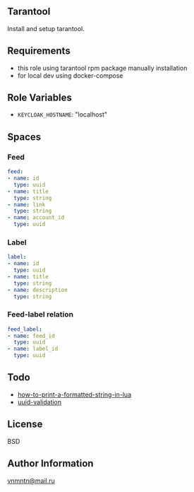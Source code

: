 ## Tarantool

Install and setup tarantool.

## Requirements

- this role using tarantool rpm package manually installation
- for local dev using docker-compose

## Role Variables

- `KEYCLOAK_HOSTNAME`: "localhost"

## Spaces

### Feed

```yaml
feed:
- name: id
  type: uuid
- name: title
  type: string
- name: link 
  type: string
- name: account_id
  type: uuid
```

### Label

```yaml
label:
- name: id
  type: uuid
- name: title
  type: string
- name: description
  type: string
```

### Feed-label relation

```yaml
feed_label:
- name: feed_id
  type: uuid
- name: label_id
  type: uuid
```

## Todo

- [how-to-print-a-formatted-string-in-lua](https://www.educative.io/answers/how-to-print-a-formatted-string-in-lua)
- [uuid-validation](https://www.tarantool.io/en/doc/latest/reference/reference_lua/uuid/#lua-function.uuid.is_uuid)

## License

BSD

## Author Information

<vnmntn@mail.ru>
